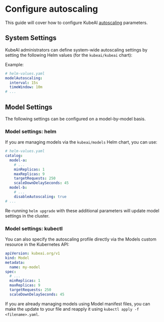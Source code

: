 # Configure autoscaling

This guide will cover how to configure KubeAI [autoscaling](../concepts/autoscaling.md) parameters.

## System Settings

KubeAI administrators can define system-wide autoscaling settings by setting the following Helm values (for the `kubeai/kubeai` chart):

Example:

```yaml
# helm-values.yaml
modelAutoscaling:
  interval: 15s
  timeWindow: 10m
# ...
```

## Model Settings

The following settings can be configured on a model-by-model basis.

### Model settings: helm

If you are managing models via the `kubeai/models` Helm chart, you can use:

```yaml
# helm-values.yaml
catalog:
  model-a:
    # ...
    minReplicas: 1
    maxReplicas: 9
    targetRequests: 250
    scaleDownDelaySeconds: 45
  model-b:
    # ...
    disableAutoscaling: true
# ...
```

Re-running `helm upgrade` with these additional parameters will update model settings in the cluster.

### Model settings: kubectl

You can also specify the autoscaling profile directly via the Models custom resource in the Kubernetes API:

```yaml
apiVersion: kubeai.org/v1
kind: Model
metadata:
  name: my-model
spec:
  # ...
  minReplicas: 1
  maxReplicas: 9
  targetRequests: 250
  scaleDownDelaySeconds: 45
```

If you are already managing models using Model manifest files, you can make the update to your file and reapply it using `kubectl apply -f <filename>.yaml`.
